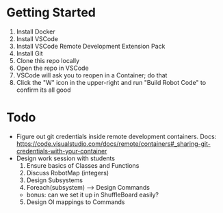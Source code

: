 # Getting Started

1. Install Docker
2. Install VSCode
3. Install VSCode Remote Development Extension Pack
3. Install Git
4. Clone this repo locally
5. Open the repo in VSCode
6. VSCode will ask you to reopen in a Container; do that
7. Click the "W" icon in the upper-right and run "Build Robot Code" to confirm its all good

# Todo

* Figure out git credentials inside remote development containers. Docs: https://code.visualstudio.com/docs/remote/containers#_sharing-git-credentials-with-your-container
* Design work session with students
  1. Ensure basics of Classes and Functions
  2. Discuss RobotMap (integers)
  3. Design Subsystems
  4. Foreach(subsystem) --> Design Commands
    * bonus: can we set it up in ShuffleBoard easily?
  5. Design OI mappings to Commands